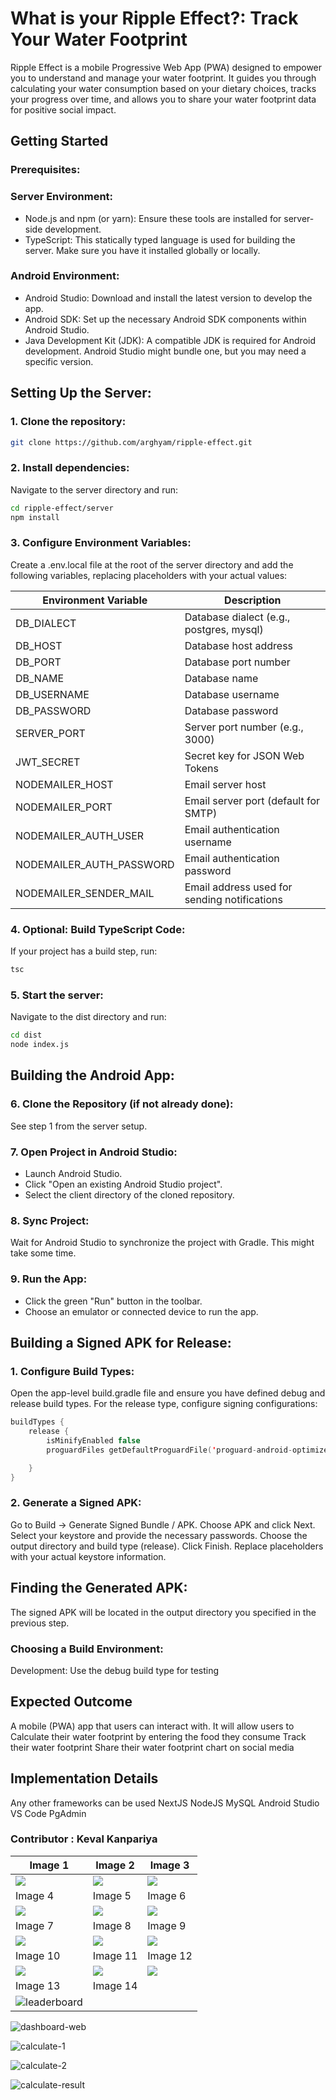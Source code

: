 
# What is your Ripple Effect?: Track Your Water Footprint
 Ripple Effect is a mobile Progressive Web App (PWA) designed to empower you to understand and manage your water footprint. It guides you through calculating your water consumption based on your dietary choices, tracks your progress over time, and allows you to share your water footprint data for positive social impact.

## Getting Started
### Prerequisites:
### Server Environment:
- Node.js and npm (or yarn): Ensure these tools are installed for server-side development.
- TypeScript: This statically typed language is used for building the server. Make sure you have it installed globally or locally.
### Android Environment:
- Android Studio: Download and install the latest version to develop the app.
- Android SDK: Set up the necessary Android SDK components within Android Studio.
- Java Development Kit (JDK): A compatible JDK is required for Android development. Android Studio might bundle one, but you may need a specific version.
## Setting Up the Server:
### 1. Clone the repository: 
```bash
git clone https://github.com/arghyam/ripple-effect.git
```
### 2. Install dependencies:
Navigate to the server directory and run:
```bash
cd ripple-effect/server
npm install
```
### 3. Configure Environment Variables:
Create a .env.local file at the root of the server directory and add the following variables, replacing placeholders with your actual values:

| Environment Variable | Description |
|---|---|
| DB_DIALECT | Database dialect (e.g., postgres, mysql) |
| DB_HOST | Database host address |
| DB_PORT | Database port number |
| DB_NAME | Database name |
| DB_USERNAME | Database username |
| DB_PASSWORD | Database password |
| SERVER_PORT | Server port number (e.g., 3000) |
| JWT_SECRET | Secret key for JSON Web Tokens |
| NODEMAILER_HOST | Email server host  |
| NODEMAILER_PORT | Email server port (default for SMTP) |
| NODEMAILER_AUTH_USER | Email authentication username  |
| NODEMAILER_AUTH_PASSWORD | Email authentication password  |
| NODEMAILER_SENDER_MAIL | Email address used for sending notifications |

### 4. Optional: Build TypeScript Code:
If your project has a build step, run:
```bash
tsc
```
### 5. Start the server:
Navigate to the dist directory and run:
```bash
cd dist
node index.js
```

## Building the Android App:
### 6. Clone the Repository (if not already done):
See step 1 from the server setup.
### 7. Open Project in Android Studio:
- Launch Android Studio.
- Click "Open an existing Android Studio project".
- Select the client directory of the cloned repository.

### 8. Sync Project:
Wait for Android Studio to synchronize the project with Gradle. This might take some time.

### 9. Run the App:
- Click the green "Run" button in the toolbar.
- Choose an emulator or connected device to run the app.

## Building a Signed APK for Release:
### 1. Configure Build Types:
Open the app-level build.gradle file and ensure you have defined debug and release build types. For the release type, configure signing configurations:

```kotlin
buildTypes {
    release {
        isMinifyEnabled false
        proguardFiles getDefaultProguardFile('proguard-android-optimize.txt'), 'proguard-rules.pro'   

    }
}
```
### 2. Generate a Signed APK:

Go to Build -> Generate Signed Bundle / APK.
Choose APK and click Next.
Select your keystore and provide the necessary passwords.
Choose the output directory and build type (release).
Click Finish.
Replace placeholders with your actual keystore information.

## Finding the Generated APK:
The signed APK will be located in the output directory you specified in the previous step.

### Choosing a Build Environment:

Development: Use the debug build type for testing


## Expected Outcome
A mobile (PWA) app that users can interact with. It will allow users to
Calculate their water footprint by entering the food they consume
Track their water footprint
Share their water footprint chart on social media

## Implementation Details
Any other frameworks can be used
NextJS
NodeJS
MySQL
Android Studio
VS Code
PgAdmin

### Contributor : Keval Kanpariya

| Image 1 | Image 2 | Image 3 |
|---|---|---|
| ![](https://github.com/user-attachments/assets/3b678598-5ecd-4abc-bc81-034e44fd473f) | ![](https://github.com/user-attachments/assets/879d81c0-465f-4324-917f-4145175445f1) | ![](https://github.com/user-attachments/assets/3610e46e-1a43-411f-b94a-e88d75e65542) |
| Image 4 | Image 5 | Image 6 |
| ![](https://github.com/user-attachments/assets/74b68503-398c-4648-9605-05d777cbef86) | ![](https://github.com/user-attachments/assets/5afeee9c-b2e2-4abc-a7b1-8a1662bbe846) | ![](https://github.com/user-attachments/assets/d963e7fe-9542-41b2-b920-bd880632c9c9) |
| Image 7 | Image 8 | Image 9 |
| ![](https://github.com/user-attachments/assets/450571a0-0c48-4726-85ef-cc0fa8a11af6) | ![](https://github.com/user-attachments/assets/f61c6e56-2491-44ec-b2b9-31bbb39be4e1) | ![](https://github.com/user-attachments/assets/a46464a9-c130-47f6-87a6-69e364108b77) |
| Image 10 | Image 11 | Image 12 |
| ![](https://github.com/user-attachments/assets/6098809c-f742-4d21-9a2f-200152631e72) | ![](https://github.com/user-attachments/assets/65b0c595-fa85-48db-a0c4-564265689bba) | ![](https://github.com/user-attachments/assets/e6ad038f-b356-4405-8877-4b19adeb5962) |
| Image 13 | Image 14 |
| ![leaderboard](https://github.com/user-attachments/assets/deb2a516-62dd-4854-9a78-bb4a5ade98eb) |  | 

 ![dashboard-web](https://github.com/user-attachments/assets/b9c1bfba-6148-447e-b649-3622dff66fa8)

![calculate-1](https://github.com/user-attachments/assets/1ce83c28-bf05-4898-9a93-8ceaacf0c89c)

![calculate-2](https://github.com/user-attachments/assets/43a40521-1ec1-419d-8280-4295dd054316)

 ![calculate-result](https://github.com/user-attachments/assets/e4a66fde-a094-4737-9823-7c18d688c0b0)



 










